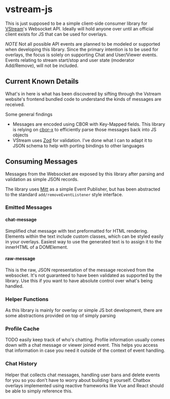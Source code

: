 # vstream-js

This is just supposed to be a simple client-side consumer library for [VStream](https://vstream.com/)'s Websocket API.
Ideally will hold anyone over until an official client exists for JS that can be used for overlays.

*NOTE* Not all possible API events are planned to be modeled or supported when developing this library.  Since the primary intention is to be used for overlays, the focus is solely on supporting Chat and User/Viewer events. Events relating to stream start/stop and user state (moderator Add/Remove), will not be included.

## Current Known Details

What's in here is what has been discovered by sifting through the Vstream website's frontend bundled code to understand the kinds of messages are received.

Some general findings

- Messages are encoded using CBOR with Key-Mapped fields.  This library is relying on [cbor-x](https://github.com/kriszyp/cbor-x) to efficiently parse those messages back into JS objects
- VStream uses [Zod](https://zod.dev/) for validation.  I've done what I can to adapt it to JSON schema to help with porting bindings to other languages

## Consuming Messages

Messages from the Websocket are exposed by this library after parsing and validation as simple JSON records.

The library uses [Mitt](https://github.com/developit/mitt) as a simple Event Publisher, but has been abstracted to the standard `add/removeEventListener` style interface.

### Emitted Messages

#### chat-message

Simplified chat message with text preformatted for HTML rendering.  Elements within the text include custom classes, which can be styled easily in your overlays.  Easiest way to use the generated text is to assign it to the innerHTML of a DOMElement.

#### raw-message

This is the raw, JSON representation of the message received from the websocket.
It's not guaranteed to have been validated as supported by the library.
Use this if you want to have absolute control over what's being handled.

### Helper Functions

As this library is mainly for overlay or simple JS bot development, there are some abstractions provided on top of simply parsing

### Profile Cache

TODO easily keep track of who's chatting.  Profile information usually comes down with a chat message or viewer joined event.  This helps you access that information in case you need it outside of the context of event handling.

### Chat History

Helper that collects chat messages, handling user bans and delete events for you so you don't have to worry about building it yourself.  Chatbox overlays implemented using reactive frameworks like Vue and React should be able to simply reference this.
